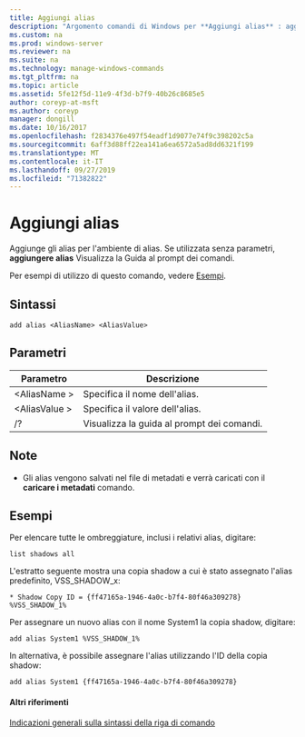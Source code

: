 ```yaml
---
title: Aggiungi alias
description: "Argomento comandi di Windows per **Aggiungi alias** : aggiunge alias all'ambiente alias."
ms.custom: na
ms.prod: windows-server
ms.reviewer: na
ms.suite: na
ms.technology: manage-windows-commands
ms.tgt_pltfrm: na
ms.topic: article
ms.assetid: 5fe12f5d-11e9-4f3d-b7f9-40b26c8685e5
author: coreyp-at-msft
ms.author: coreyp
manager: dongill
ms.date: 10/16/2017
ms.openlocfilehash: f2834376e497f54eadf1d9077e74f9c398202c5a
ms.sourcegitcommit: 6aff3d88ff22ea141a6ea6572a5ad8dd6321f199
ms.translationtype: MT
ms.contentlocale: it-IT
ms.lasthandoff: 09/27/2019
ms.locfileid: "71382822"
---
```

# <a name="add-alias"></a>Aggiungi alias



Aggiunge gli alias per l'ambiente di alias. Se utilizzata senza parametri, **aggiungere alias** Visualizza la Guida al prompt dei comandi.

Per esempi di utilizzo di questo comando, vedere [Esempi](#BKMK_examples).

## <a name="syntax"></a>Sintassi

```
add alias <AliasName> <AliasValue>
```

## <a name="parameters"></a>Parametri

|Parametro|Descrizione|
|---------|-----------|
|\<AliasName >|Specifica il nome dell'alias.|
|\<AliasValue >|Specifica il valore dell'alias.|
|/?|Visualizza la guida al prompt dei comandi.|

## <a name="remarks"></a>Note

-   Gli alias vengono salvati nel file di metadati e verrà caricati con il **caricare i metadati** comando.

## <a name="BKMK_examples"></a>Esempi

Per elencare tutte le ombreggiature, inclusi i relativi alias, digitare:
```
list shadows all
```
L'estratto seguente mostra una copia shadow a cui è stato assegnato l'alias predefinito, VSS_SHADOW_x:
```
* Shadow Copy ID = {ff47165a-1946-4a0c-b7f4-80f46a309278}
%VSS_SHADOW_1%
```
Per assegnare un nuovo alias con il nome System1 la copia shadow, digitare:
```
add alias System1 %VSS_SHADOW_1%
```
In alternativa, è possibile assegnare l'alias utilizzando l'ID della copia shadow:
```
add alias System1 {ff47165a-1946-4a0c-b7f4-80f46a309278}
```

#### <a name="additional-references"></a>Altri riferimenti

[Indicazioni generali sulla sintassi della riga di comando](command-line-syntax-key.md)
